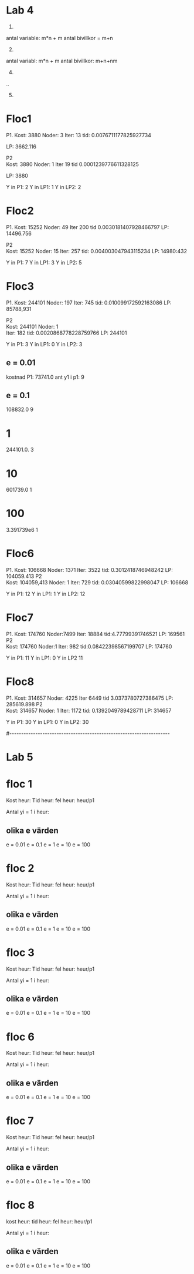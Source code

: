 # Lab 4 

1.
antal variable: m*n + m
antal bivillkor = m+n

2.
antal variabl: m*n + m
antal bivillkor: m+n+nm

4.
..

5.



# Floc1
P1.
Kost: 3880
Noder: 3
Iter: 13
tid: 0.0076711177825927734


LP: 3662.116

P2  
Kost: 3880
Noder: 1
Iter 19
tid 0.0001239776611328125

LP: 3880


Y in P1: 2 
Y in LP1: 1 
Y in LP2: 2

# Floc2

P1.
Kost: 15252
Noder: 49
Iter 200
tid 0.0030181407928466797
LP: 14496.756

P2  
Kost: 15252
Noder: 15
Iter: 257
tid: 0.004003047943115234
LP: 14980:432


Y in P1: 7
Y in LP1: 3
Y in LP2: 5


# Floc3

P1.
Kost: 244101
Noder: 197
Iter: 745
tid: 0.010099172592163086
LP: 85788,931

P2  
Kost: 244101
Noder: 1    
Iter: 182
tid: 0.0020868778228759766
LP: 244101


Y in P1:  3
Y in LP1: 0
Y in LP2: 3

## e = 0.01
kostnad P1: 73741.0
ant y1 i p1: 9

## e = 0.1
108832.0
9

# 1
244101.0.
3

# 10
601739.0
1

# 100
3.391739e6
1


# Floc6
P1.
Kost: 106668
Noder: 1371
Iter: 3522
tid: 0.3012418746948242
LP: 104059.413
P2  
Kost: 104059,413
Noder: 1
Iter: 729
tid: 0.03040599822998047
LP: 106668


Y in P1: 12
Y in LP1: 1
Y in LP2: 12

# Floc7
P1.
Kost: 174760
Noder:7499
Iter: 18884
tid:4.77799391746521
LP: 169561
P2  
Kost: 174760
Noder:1
Iter: 982
tid:0.08422398567199707
LP:  174760


Y in P1: 11
Y in LP1: 0
Y in LP2 11

# Floc8
P1.
Kost: 314657
Noder: 4225
Iter 6449
tid 3.0373780727386475
LP: 285619.898
P2  
Kost: 314657
Noder: 1
Iter: 1172
tid: 0.1392049789428711
LP: 314657

Y in P1: 30
Y in LP1: 0
Y in LP2: 30

#--------------------------------------------------------------------

# Lab 5

# floc 1

Kost heur: 
Tid heur:
fel heur: heur/p1

Antal yi = 1 i heur: 

## olika e värden
e = 0.01
e = 0.1
e = 1
e = 10
e = 100

# floc 2

Kost heur: 
Tid heur:
fel heur: heur/p1

Antal yi = 1 i heur: 


## olika e värden
e = 0.01
e = 0.1
e = 1
e = 10
e = 100

# floc 3

Kost heur: 
Tid heur:
fel heur: heur/p1

Antal yi = 1 i heur: 

## olika e värden
e = 0.01
e = 0.1
e = 1
e = 10
e = 100

# floc 6

Kost heur: 
Tid heur:
fel heur: heur/p1

Antal yi = 1 i heur: 


## olika e värden
e = 0.01
e = 0.1
e = 1
e = 10
e = 100

# floc 7

Kost heur: 
Tid heur:
fel heur: heur/p1

Antal yi = 1 i heur: 

## olika e värden
e = 0.01
e = 0.1
e = 1
e = 10
e = 100

# floc 8

kost heur: 
tid heur:
fel heur: heur/p1

Antal yi = 1 i heur: 

## olika e värden
e = 0.01
e = 0.1
e = 1
e = 10
e = 100
